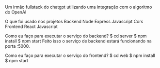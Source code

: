 Um irmão fullstack do chatgpt utilizando uma integração com o algoritmo do OpenAI

O que foi usado nos projetos
Backend
Node
Express
Javascript
Cors
Frontend
React
Javascript

Como eu faço para executar o serviço do backend?
$ cd server
$ npm install
$ npm start
Feito isso o serviço de backend estará funcionando na porta :5000.

Como eu faço para executar o serviço do frontend?
$ cd web
$ npm install
$ npm start
